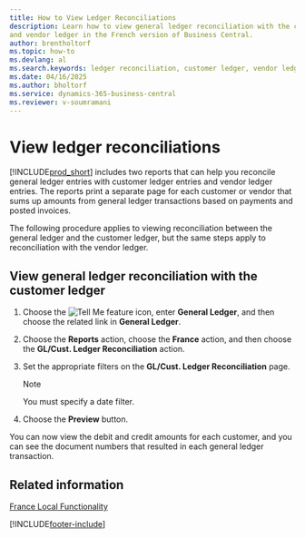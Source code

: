 ```yaml
---
title: How to View Ledger Reconciliations
description: Learn how to view general ledger reconciliation with the customer ledger  
and vendor ledger in the French version of Business Central.
author: brentholtorf
ms.topic: how-to
ms.devlang: al
ms.search.keywords: ledger reconciliation, customer ledger, vendor ledger, French version
ms.date: 04/16/2025
ms.author: bholtorf
ms.service: dynamics-365-business-central
ms.reviewer: v-soumramani
---
```


# View ledger reconciliations

[!INCLUDE[prod_short](../../includes/prod_short.md)] includes two reports that can help you reconcile general ledger entries with customer ledger entries and vendor ledger entries. The reports print a separate page for each customer or vendor that sums up amounts from general ledger transactions based on payments and posted invoices.  

The following procedure applies to viewing reconciliation between the general ledger and the customer ledger, but the same steps apply to reconciliation with the vendor ledger.  

## View general ledger reconciliation with the customer ledger  

1. Choose the ![Tell Me feature](../../media/ui-search/search_small.png "Tell me what you want to do") icon, enter **General Ledger**, and then choose the related link in **General Ledger**.  
1. Choose the **Reports** action, choose the **France** action, and then choose the **GL/Cust. Ledger Reconciliation** action.  
1. Set the appropriate filters on the **GL/Cust. Ledger Reconciliation** page.  

   > [!NOTE]  
   > You must specify a date filter.  

1. Choose the **Preview** button.  

You can now view the debit and credit amounts for each customer, and you can see the document numbers that resulted in each general ledger transaction.  

## Related information

[France Local Functionality](france-local-functionality.md)

[!INCLUDE[footer-include](../../includes/footer-banner.md)]
